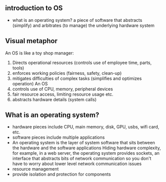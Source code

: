 ## introduction to OS
- what is an operating system?
a piece of software that abstracts (simplify) and arbitrates (to manage) the underlying hardware system
## Visual metaphor
An OS is like a toy shop manager:
1. Directs operational resources (controls use of employee time, parts, tools)
2. enforces working policies (fairness, safety, clean-up)
3. mitigates difficulties of complex tasks (simplifies and optimizes operation)
An OS
1. controls use of CPU, memory, peripheral devices
2. fair resource access, limiting resource usage etc.
3. abstracts hardware details (system calls)
## What is an operating system?
- hardware pieces include CPU, main memory, disk, GPU, usbs, wifi card, etc.
- software pieces include multiple applications
- An operating system is the layer of system software that sits between the hardware and the software applications
Hiding hardware complexity, for example, in a web server, the operating system provides sockets, an interface that abstracts bits of network communication so you don't have to worry about lower level network communication issues
- resource management
- provide isolation and protection for components
